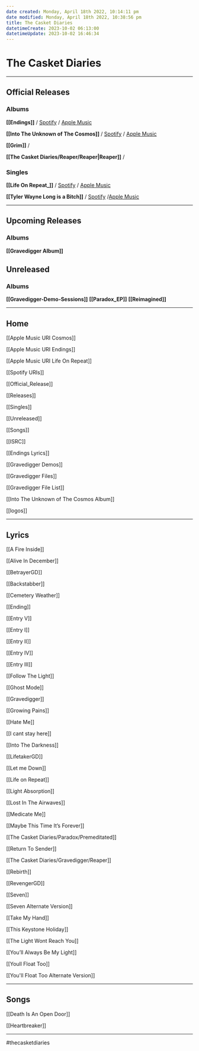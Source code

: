 ```yaml
---
date created: Monday, April 18th 2022, 10:14:11 pm
date modified: Monday, April 18th 2022, 10:38:56 pm
title: The Casket Diaries
datetimeCreate: 2023-10-02 06:13:00
datetimeUpdate: 2023-10-02 16:46:34
---
```

# The Casket Diaries
---

## Official Releases

### Albums

**[[Endings]]** / [Spotify](https://open.spotify.com/album/520O54VsWpkbuTFRVVg9KN) / [Apple Music](https://music.apple.com/album/1583270406)

**[[Into The Unknown of The Cosmos]]** / [Spotify](https://open.spotify.com/album/7ix5yrDo1IDpXXp5yMSF9y) / [Apple Music](https://music.apple.com/album/1607776010)

**[[Grim]]** / 

**[[The Casket Diaries/Reaper/Reaper|Reaper]]** / 




### Singles

**[[Life On Repeat_]]** / [Spotify](https://open.spotify.com/track/2N3WyinI7dXw4w89MgifQx)  / [Apple Music](https://music.apple.com/album/1605693432?i=1605693433)

**[[Tyler Wayne Long is a Bitch]]** / [Spotify](https://open.spotify.com/track/5iJIF1qCQD9IoE4tu1TwYI)  /[Apple Music ](https://music.apple.com/album/1607466791?i=1607466792)



---

## Upcoming Releases
### Albums

**[[Gravedigger Album]]**

## Unreleased
### Albums

**[[Gravedigger-Demo-Sessions]]**
**[[Paradox_EP]]**
**[[Reimagined]]**

---

## Home
[[Apple Music URI Cosmos]]

[[Apple Music URI Endings]]

[[Apple Music URI Life On Repeat]]

[[Spotify URIs]]

[[Official_Release]]

[[Releases]]

[[Singles]]

[[Unreleased]]

[[Songs]]

[[ISRC]]

[[Endings Lyrics]]

[[Gravedigger Demos]]

[[Gravedigger Files]]

[[Gravedigger File List]]

[[Into The Unknown of The Cosmos Album]]

[[logos]]



---

## Lyrics

[[A Fire Inside]]

[[Alive In December]]

[[BetrayerGD]]

[[Backstabber]]

[[Cemetery Weather]]

[[Ending]]

[[Entry V]]

[[Entry I]]

[[Entry II]]

[[Entry IV]]

[[Entry III]]

[[Follow The Light]]

[[Ghost Mode]]

[[Gravedigger]]

[[Growing Pains]]

[[Hate Me]]

[[I cant stay here]]

[[Into The Darkness]]

[[LifetakerGD]]

[[Let me Down]]

[[Life on Repeat]]

[[Light Absorption]]

[[Lost In The Airwaves]]

[[Medicate Me]]

[[Maybe This Time It’s Forever]]

[[The Casket Diaries/Paradox/Premeditated]]

[[Return To Sender]]

[[The Casket Diaries/Gravedigger/Reaper]]

[[Rebirth]]

[[RevengerGD]]

[[Seven]]

[[Seven Alternate Version]]

[[Take My Hand]]

[[This Keystone Holiday]]

[[The Light Wont Reach You]]

[[You’ll Always Be My Light]]

[[Youll Float Too]]

[[You'll Float Too Alternate Version]]

---

## Songs

[[Death Is An Open Door]]

[[Heartbreaker]]

---

#thecasketdiaries

